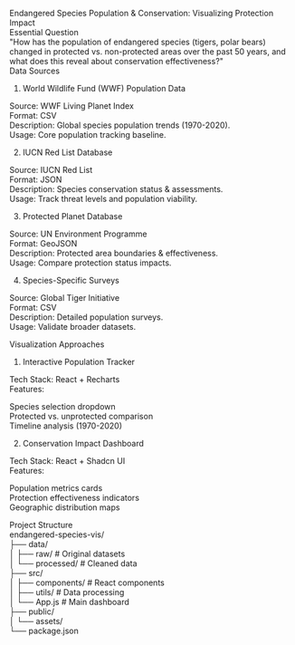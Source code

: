 Endangered Species Population & Conservation: Visualizing Protection Impact  
Essential Question  
"How has the population of endangered species (tigers, polar bears) changed in protected vs. non-protected areas over the past 50 years, and what does this reveal about conservation effectiveness?"  
Data Sources  
1. World Wildlife Fund (WWF) Population Data  

Source: WWF Living Planet Index  
Format: CSV  
Description: Global species population trends (1970-2020).  
Usage: Core population tracking baseline.  

2. IUCN Red List Database  

Source: IUCN Red List  
Format: JSON  
Description: Species conservation status & assessments.  
Usage: Track threat levels and population viability.  

3. Protected Planet Database  

Source: UN Environment Programme  
Format: GeoJSON  
Description: Protected area boundaries & effectiveness.  
Usage: Compare protection status impacts.  

4. Species-Specific Surveys  

Source: Global Tiger Initiative  
Format: CSV  
Description: Detailed population surveys.  
Usage: Validate broader datasets.  

Visualization Approaches  
1. Interactive Population Tracker  

Tech Stack: React + Recharts  
Features:  

Species selection dropdown  
Protected vs. unprotected comparison  
Timeline analysis (1970-2020)  

2. Conservation Impact Dashboard  

Tech Stack: React + Shadcn UI  
Features:

Population metrics cards  
Protection effectiveness indicators  
Geographic distribution maps  

Project Structure    
endangered-species-vis/   
├── data/  
│ ├── raw/ # Original datasets   
│ └── processed/ # Cleaned data   
├── src/   
│ ├── components/ # React components   
│ ├── utils/ # Data processing   
│ └── App.js # Main dashboard   
├── public/  
│ └── assets/  
└── package.json  
